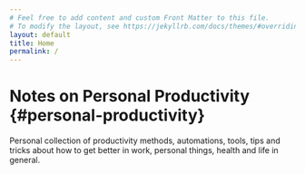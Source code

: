 ```yaml
---
# Feel free to add content and custom Front Matter to this file.
# To modify the layout, see https://jekyllrb.com/docs/themes/#overriding-theme-defaults
layout: default
title: Home
permalink: /
---
```


# Notes on Personal Productivity {#personal-productivity}

Personal collection of productivity methods, automations, tools, tips and tricks about how to get better in work, personal things, health and life in general.
